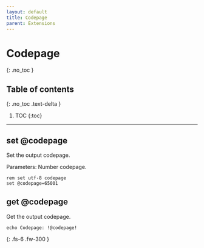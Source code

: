 ```yaml
---
layout: default
title: Codepage
parent: Extensions
---
```


# Codepage
{: .no_toc }

## Table of contents
{: .no_toc .text-delta }

1. TOC
{:toc}

---

## set @codepage
Set the output codepage.

Parameters: Number codepage.


```
rem set utf-8 codepage
set @codepage=65001
```

## get @codepage
Get the output codepage.

```
echo Codepage: !@codepage!
```

{: .fs-6 .fw-300 }
